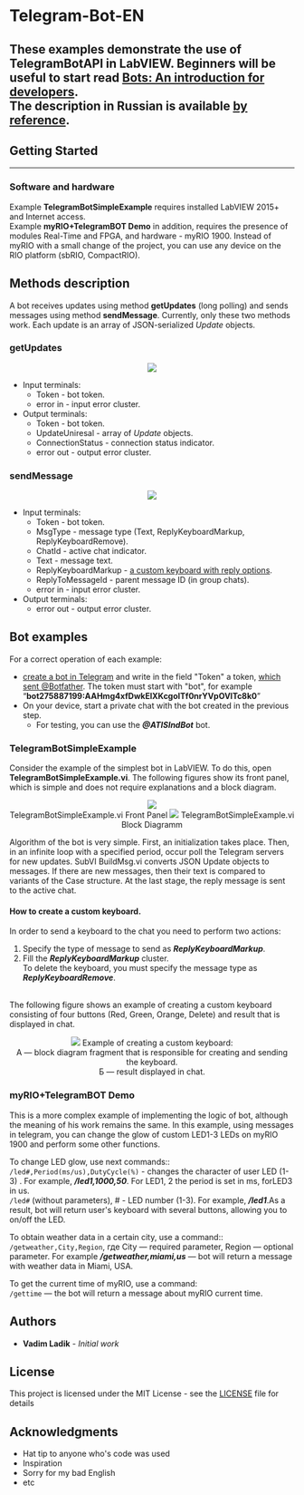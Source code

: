 # Telegram-Bot-EN
These examples demonstrate the use of TelegramBotAPI in LabVIEW. Beginners will be useful to start read
[Bots: An introduction for developers](https://core.telegram.org/bots/api/).
<br>The description in Russian  is available [by reference](https://github.com/ladikvadim/Telegram-Bot/blob/master/Docs/Readme_RU.pdf).
---
## Getting Started
---
### Software and hardware
Example **TelegramBotSimpleExample** requires installed LabVIEW 2015+ and Internet access.<br> 
Example **myRIO+TelegramBOT Demo** in addition, requires the presence of modules Real-Time and FPGA, and hardware - myRIO 1900. Instead of myRIO with a small change of the project, you can use any device on the RIO platform (sbRIO, CompactRIO).

## Methods description
A bot receives updates using method **getUpdates** (long polling) and sends messages using method **sendMessage**. Currently, only these two methods work. Each update is an array of JSON-serialized *Update* objects.
### getUpdates
<p align="center">
  <img src="https://raw.githubusercontent.com/ladikvadim/Telegram-Bot/master/Docs/ConnectorsGetUpdates.PNG">
</p>

* Input terminals:
   * Token    - bot token.
   * error in	- input error cluster.
* Output terminals:
  * Token	- bot token.
  * UpdateUniresal - array of *Update* objects.
  * ConnectionStatus - connection status indicator.
  * error out - output error cluster.

### sendMessage
<p align="center">
  <img src="https://raw.githubusercontent.com/ladikvadim/Telegram-Bot/master/Docs/ConnectorsSendMessage.PNG">
</p>

* Input terminals:
  * Token    - bot token.
  * MsgType - message type (Text, ReplyKeyboardMarkup, ReplyKeyboardRemove).
  * ChatId - active chat indicator.
  * Text - message text.
  * ReplyKeyboardMarkup - [a custom keyboard with reply options](https://core.telegram.org/bots/api/#replykeyboardmarkup).
  * ReplyToMessageId - parent message ID (in group chats).
  * error in - input error cluster.
* Output terminals:
  * error out - output error cluster.

## Bot examples
For a correct operation of each example:
* [create a bot in Telegram](https://core.telegram.org/bots#6-botfather) and write in the field "Token" a token, [which sent @Botfather](https://core.telegram.org/bots/api#authorizing-your-bot). 
The token must start with "bot", for example “**bot275887199:AAHmg4xfDwkElXKcgoITf0nrYVpOVlTc8k0**”
* On your device, start a private chat with the bot created in the previous step.
  * For testing, you can use the ***@ATISIndBot*** bot.

### TelegramBotSimpleExample
Consider the example of the simplest bot in LabVIEW. To do this, open **TelegramBotSimpleExample.vi**. The following figures show its front panel, which is simple and does not require explanations and a block diagram.

<p align="center">
  <img src="https://raw.githubusercontent.com/ladikvadim/Telegram-Bot/master/Docs/FrontPanelTelegramBotSimpleExample.PNG">
  <br>TelegramBotSimpleExample.vi Front Panel
  <img src="https://raw.githubusercontent.com/ladikvadim/Telegram-Bot/master/Docs/BlockDiagramTelegramBotSimpleExample.PNG">
 TelegramBotSimpleExample.vi Block Diagramm
</p>

Algorithm of the bot is very simple. First, an initialization takes place. Then, in an infinite loop with a specified period, occur poll the Telegram servers for new updates. SubVI BuildMsg.vi converts JSON Update objects to messages. If there are new messages, then their text is compared to variants of the Case structure. At the last stage, the reply message is sent to the active chat.

#### How to create a custom keyboard.

In order to send a keyboard to the chat you need to perform two actions:
1. Specify the type of message to send as ***ReplyKeyboardMarkup***.
2. Fill the ***ReplyKeyboardMarkup*** cluster.
<br>To delete the keyboard, you must specify the message type as ***ReplyKeyboardRemove***.

<br>The following figure shows an example of creating a custom keyboard consisting of four buttons (Red, Green, Orange, Delete) and result that is displayed in chat.

<p align="center">
  <img src="https://raw.githubusercontent.com/ladikvadim/Telegram-Bot/master/Docs/CreatingCustomKeyboard.png">
  Example of creating a custom keyboard:<br>
  А — block diagram fragment that is responsible for creating and sending the keyboard.<br>
  Б — result displayed in chat.
</p>

### myRIO+TelegramBOT Demo
This is a more complex example of implementing the logic of bot, although the meaning of his work remains the same. In this example, using messages in telegram, you can change the glow of custom LED1-3 LEDs on myRIO 1900 and perform some other functions.

To change LED glow, use next commands::<br>
`/led#,Period(ms/us),DutyCycle(%)` - changes the character of user LED (1-3) . For example, ***/led1,1000,50***. For LED1, 2 the period is set in ms, forLED3 in us.<br>
`/led#` (without parameters), # - LED number (1-3). For example, ***/led1***.As a result, bot will return user's keyboard with several buttons, allowing you to on/off the LED.

To obtain weather data in a certain city, use a command::<br>
`/getweather,City,Region`, где City — required parameter, Region — optional parameter.
For example ***/getweather,miami,us*** — bot will return a message with weather data in Miami, USA.<br>

To get the current time of myRIO, use a command:<br>
`/gettime` — the bot will return a message about myRIO current time.

## Authors

* **Vadim Ladik** - *Initial work*

## License
This project is licensed under the MIT License - see the [LICENSE](LICENSE) file for details

## Acknowledgments
* Hat tip to anyone who's code was used
* Inspiration
* Sorry for my bad English
* etc
